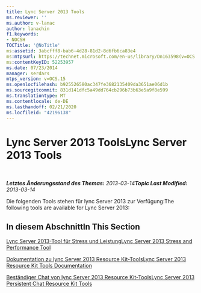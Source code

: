```yaml
---
title: Lync Server 2013 Tools
ms.reviewer: ''
ms.author: v-lanac
author: lanachin
f1.keywords:
- NOCSH
TOCTitle: '@NoTitle'
ms:assetid: 3abcfff8-bab6-4d28-81d2-8d6fb6ca83e4
ms:mtpsurl: https://technet.microsoft.com/en-us/library/Dn163598(v=OCS.15)
ms:contentKeyID: 52253957
ms.date: 07/23/2014
manager: serdars
mtps_version: v=OCS.15
ms.openlocfilehash: b925526580ac347fe3682135409da3651ae06d1b
ms.sourcegitcommit: 831d141dfc5a49dd764cb296b73b63e5a9f8e599
ms.translationtype: MT
ms.contentlocale: de-DE
ms.lasthandoff: 02/21/2020
ms.locfileid: "42196138"
---
```

<div data-xmlns="http://www.w3.org/1999/xhtml">

<div class="topic" data-xmlns="http://www.w3.org/1999/xhtml" data-msxsl="urn:schemas-microsoft-com:xslt" data-cs="https://msdn.microsoft.com/">

<div data-asp="https://msdn2.microsoft.com/asp">

# <a name="lync-server-2013-tools"></a><span data-ttu-id="ca2c3-102">Lync Server 2013 Tools</span><span class="sxs-lookup"><span data-stu-id="ca2c3-102">Lync Server 2013 Tools</span></span>

</div>

<div id="mainSection">

<div id="mainBody">

<span> </span>

<span data-ttu-id="ca2c3-103">_**Letztes Änderungsstand des Themas:** 2013-03-14_</span><span class="sxs-lookup"><span data-stu-id="ca2c3-103">_**Topic Last Modified:** 2013-03-14_</span></span>

<span data-ttu-id="ca2c3-104">Die folgenden Tools stehen für lync Server 2013 zur Verfügung:</span><span class="sxs-lookup"><span data-stu-id="ca2c3-104">The following tools are available for Lync Server 2013:</span></span>

<div>

## <a name="in-this-section"></a><span data-ttu-id="ca2c3-105">In diesem Abschnitt</span><span class="sxs-lookup"><span data-stu-id="ca2c3-105">In This Section</span></span>

[<span data-ttu-id="ca2c3-106">Lync Server 2013-Tool für Stress und Leistung</span><span class="sxs-lookup"><span data-stu-id="ca2c3-106">Lync Server 2013 Stress and Performance Tool</span></span>](lync-server-2013-stress-and-performance-tool.md)

[<span data-ttu-id="ca2c3-107">Dokumentation zu lync Server 2013 Resource Kit-Tools</span><span class="sxs-lookup"><span data-stu-id="ca2c3-107">Lync Server 2013 Resource Kit Tools Documentation</span></span>](lync-server-2013-resource-kit-tools-documentation.md)

[<span data-ttu-id="ca2c3-108">Beständiger Chat von lync Server 2013 Resource Kit-Tools</span><span class="sxs-lookup"><span data-stu-id="ca2c3-108">Lync Server 2013 Persistent Chat Resource Kit Tools</span></span>](lync-server-2013-persistent-chat-resource-kit-tools.md)

</div>

</div>

<span> </span>

</div>

</div>

</div>

